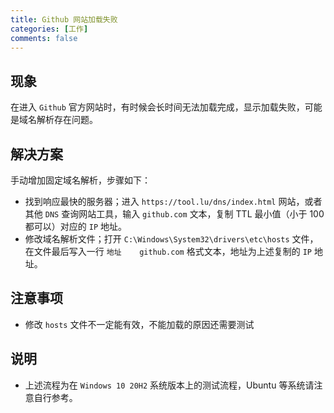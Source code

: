 ```yaml
---
title: Github 网站加载失败
categories: [工作]
comments: false
---
```


## 现象
在进入 `Github` 官方网站时，有时候会长时间无法加载完成，显示加载失败，可能是域名解析存在问题。

## 解决方案
手动增加固定域名解析，步骤如下：

* 找到响应最快的服务器；进入 `https://tool.lu/dns/index.html` 网站，或者其他 `DNS` 查询网站工具，输入 `github.com` 文本，复制 TTL 最小值（小于 100 都可以）对应的 `IP` 地址。
* 修改域名解析文件；打开 `‪C:\Windows\System32\drivers\etc\hosts` 文件，在文件最后写入一行 `地址    github.com` 格式文本，地址为上述复制的 `IP` 地址。

## 注意事项

* 修改 `hosts` 文件不一定能有效，不能加载的原因还需要测试

## 说明
* 上述流程为在 `Windows 10 20H2` 系统版本上的测试流程，Ubuntu 等系统请注意自行参考。

